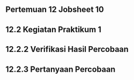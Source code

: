 ## Pertemuan 12 Jobsheet 10

## 12.2 Kegiatan Praktikum 1 
## 12.2.2 Verifikasi Hasil Percobaan


## 12.2.3 Pertanyaan Percobaan 